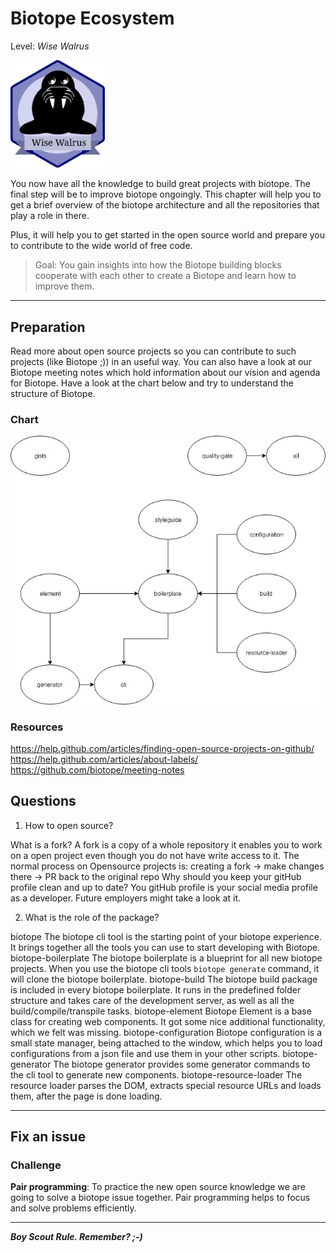# Biotope Ecosystem
Level: *Wise Walrus*

<img src="./assets/walrus_badge.svg" width="30%" height="auto" alt="wise_walrusp">

You now have all the knowledge to build great projects with biotope. The final step will be to improve biotope ongoingly.
This chapter will help you to get a brief overview of the biotope architecture and all the repositories that play a role in there.

Plus, it will help you to get started in the open source world and prepare you to contribute to the wide world of free code.

> Goal: You gain insights into how the Biotope building blocks cooperate with each other to create a Biotope and learn how to improve them.

---
## Preparation
Read more about open source projects so you can contribute to such projects (like Biotope ;)) in an useful way. 
You can also have a look at our Biotope meeting notes which hold information about our vision and agenda for Biotope. 
Have a look at the chart below and try to understand the structure of Biotope.

### Chart
![biotope](./assets/biotope.jpg)

### Resources
https://help.github.com/articles/finding-open-source-projects-on-github/
https://help.github.com/articles/about-labels/
https://github.com/biotope/meeting-notes

## Questions
01. How to open source?
<questions-component>
  <question-component>What is a fork?</question-component>
  <answer-component>A fork is a copy of a whole repository it enables you to work on a open project even though you do not have write access to it. The normal process on Opensource projects is: creating a fork -> make changes there -> PR back to the original repo</answer-component>
  <question-component>Why should you keep your gitHub profile clean and up to date?</question-component>
  <answer-component>You gitHub profile is your social media profile as a developer. Future employers might take a look at it.</answer-component>
</questions-component>

02. What is the role of the package?
<questions-component>
  <question-component>biotope</question-component>
  <answer-component>The biotope cli tool is the starting point of your biotope experience. It brings together all the tools you can use to start developing with Biotope.</answer-component>
  <question-component>biotope-boilerplate</question-component>
  <answer-component>The biotope boilerplate is a blueprint for all new biotope projects. When you use the biotope cli tools <code>biotope generate</code> command, it will clone the biotope boilerplate.</answer-component>
  <question-component>biotope-build</question-component>
  <answer-component>The biotope build package is included in every biotope boilerplate. It runs in the predefined folder structure and takes care of the development server, as well as all the build/compile/transpile tasks.</answer-component>
  <question-component>biotope-element</question-component>
  <answer-component>Biotope Element is a base class for creating web components. It got some nice additional functionality, which we felt was missing.</answer-component>
  <question-component>biotope-configuration</question-component>
  <answer-component>Biotope configuration is a small state manager, being attached to the window, which helps you to load configurations from a json file and use them in your other scripts.</answer-component>
  <question-component>biotope-generator</question-component>
  <answer-component>The biotope generator provides some generator commands to the cli tool to generate new components.</answer-component>
  <question-component>biotope-resource-loader</question-component>
  <answer-component>The resource loader parses the DOM, extracts special resource URLs and loads them, after the page is done loading.</answer-component>
</questions-component>

---
## Fix an issue

### Challenge
**Pair programming**:
To practice the new open source knowledge we are going to solve a biotope issue together.
Pair programming helps to focus and solve problems efficiently.


<authors-component v-bind:authors="[
    {
      username: 'SheepFromHeaven',
      name: 'Marc Emmanuel'
    }]"/>

---------------------------------------

_**Boy Scout Rule. Remember? ;-)**_
